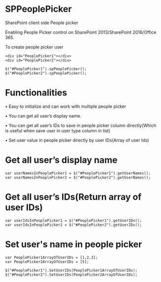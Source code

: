 # SPPeoplePicker




SharePoint client side People picker


Enabling People Picker control on SharePoint 2013/SharePoint 2016/Office 365.


To create people picker user


	<div id="PeoplePicker1"></div>
	<div id="PeoplePicker2"></div>
	
	$("#PeoplePicker1").spPeoplePicker();
	$("#PeoplePicker2").spPeoplePicker();






# Functionalities


•	Easy to initialize and can work with multiple people picker

•	You can get all user’s display name.

•	You can get all user’s IDs to save in people picker column directly(Which is useful when save user in user type column in list)

•	Set user value in people picker directly by user IDs(Array of user Ids)


# Get all user’s display name



	var userNamesInPeoplePicker1 = $("#PeoplePicker1").getUserNames();
	var userNamesInPeoplePicker2 = $("#PeoplePicker2").getUserNames();






# Get all user’s IDs(Return array of user IDs)

	var userIdsInPeoplePicker1 = $("#PeoplePicker1").getUserIDs();
	var userIdsInPeoplePicker2 = $("#PeoplePicker2").getUserIDs();





# Set user's name in people picker
	var PeoplePicker1ArrayOfUserIDs = [1,2,3];
	var PeoplePicker2ArrayOfUserIDs = [5];

	$("#PeoplePicker1").SetUserIDs(PeoplePicker1ArrayOfUserIDs);
	$("#PeoplePicker2").SetUserIDs(PeoplePicker2ArrayOfUserIDs);
